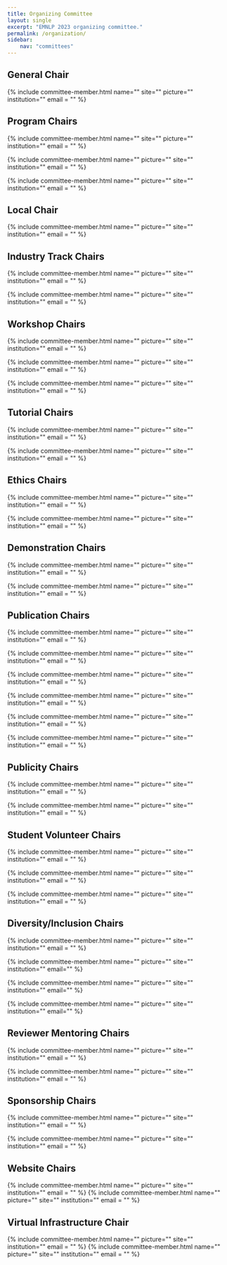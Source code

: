 ```yaml
---
title: Organizing Committee
layout: single
excerpt: "EMNLP 2023 organizing committee."
permalink: /organization/
sidebar: 
    nav: "committees"
---
```


<h2>General Chair</h2>
{% include committee-member.html
   name=""
   site=""
   picture=""
   institution=""
   email = ""
%}

<h2>Program Chairs </h2>
{% include committee-member.html
   name=""
   site=""
   picture=""
   institution=""
   email = ""
%}

{% include committee-member.html
   name=""
   picture=""
   site=""
   institution=""
   email = ""
%}

{% include committee-member.html
   name=""
   picture=""
   site=""
   institution=""
   email = ""
%}

<h2>Local Chair</h2>
{% include committee-member.html
   name=""
   picture=""
   site=""
   institution=""
   email = ""
%}



<h2>Industry Track Chairs </h2>
{% include committee-member.html
   name=""
   picture=""
   site=""
   institution=""
   email = ""
%}

{% include committee-member.html
   name=""
   picture=""
   site=""
   institution=""
   email = ""
%}

<h2>Workshop Chairs 
</h2>
{% include committee-member.html
   name=""
   picture=""
   site=""
   institution=""
   email = ""
%}

{% include committee-member.html
   name=""
   picture=""
   site=""
   institution=""
   email = ""
%}

{% include committee-member.html
   name=""
   picture=""
   site=""
   institution=""
   email = ""
%}


<h2>Tutorial Chairs </h2>
{% include committee-member.html
   name=""
   picture=""
   site=""
   institution=""
   email = ""
%}

{% include committee-member.html
   name=""
   picture=""
   site=""
   institution=""
   email = ""
%}


<h2>Ethics Chairs</h2>
{% include committee-member.html
   name=""
   picture=""
   site=""
   institution=""
   email = ""
%}

{% include committee-member.html
   name=""
   picture=""
   site=""
   institution=""
   email = ""
%}

<h2>Demonstration Chairs</h2>
{% include committee-member.html
   name=""
   picture=""
   site=""
   institution=""
   email = ""
%}

{% include committee-member.html
   name=""
   picture=""
   site=""
   institution=""
   email = ""
%}

<h2>Publication Chairs</h2>
{% include committee-member.html
   name=""
   picture=""
   site=""
   institution=""
   email = ""
%}

{% include committee-member.html
   name=""
   picture=""
   site=""
   institution=""
   email = ""
%}

{% include committee-member.html
   name=""
   picture=""
   site=""
   institution=""
   email = ""
%}

{% include committee-member.html
   name=""
   picture=""
   site=""
   institution=""
   email = ""
%}

{% include committee-member.html
   name=""
   picture=""
   site=""
   institution=""
   email = ""
%}

{% include committee-member.html
   name=""
   picture=""
   site=""
   institution=""
   email = ""
%}


<h2>Publicity Chairs </h2>
{% include committee-member.html
   name=""
   picture=""
   site=""
   institution=""
   email = ""
%}

{% include committee-member.html
   name=""
   picture=""
   site=""
   institution=""
   email = ""
%}


<h2>Student Volunteer Chairs</h2>
{% include committee-member.html
   name=""
   picture=""
   site=""
   institution=""
   email = ""
%}

{% include committee-member.html
   name=""
   picture=""
   site=""
   institution=""
   email = ""
%}

{% include committee-member.html
   name=""
   picture=""
   site=""
   institution=""
   email = ""
%}



<h2>Diversity/Inclusion Chairs</h2>

{% include committee-member.html
   name=""
   picture=""
   site=""
   institution=""
   email = ""
%}

{% include committee-member.html
   name=""
   picture=""
   site=""
   institution=""
   email=""
%}

{% include committee-member.html
   name=""
   picture=""
   site=""
   institution=""
   email=""
%}

{% include committee-member.html
   name=""
   picture=""
   site=""
   institution=""
   email=""
%}

<h2>Reviewer Mentoring Chairs</h2>
{% include committee-member.html
   name=""
   picture=""
   site=""
   institution=""
   email = ""
%}

{% include committee-member.html
   name=""
   picture=""
   site=""
   institution=""
   email = ""
%}


<h2>Sponsorship Chairs</h2>
{% include committee-member.html
   name=""
   picture=""
   site=""
   institution=""
   email = ""
%}

{% include committee-member.html
   name=""
   picture=""
   site=""
   institution=""
   email = ""
%}


<h2>Website Chairs</h2>
{% include committee-member.html
   name=""
   picture=""
   site=""
   institution=""
   email = ""
%}
{% include committee-member.html
   name=""
   picture=""
   site=""
   institution=""
   email = ""
%}



<h2>Virtual Infrastructure Chair</h2>
{% include committee-member.html
   name=""
   picture=""
   site=""
   institution=""
   email = ""
%}
{% include committee-member.html
   name=""
   picture=""
   site=""
   institution=""
   email = ""
%}


